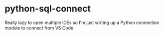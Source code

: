 # python-sql-connect
Really lazy to open multiple IDEs so I'm just writing up a Python connection module to connect from VS Code.
